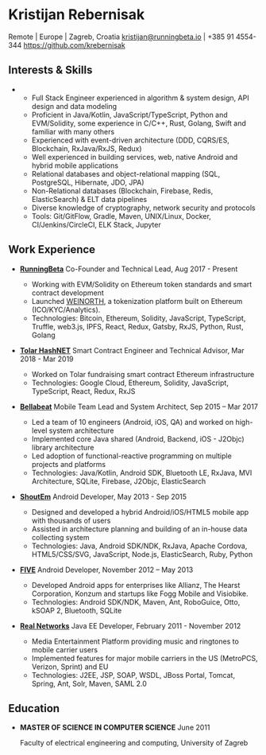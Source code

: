 Kristijan Rebernisak
====================

Remote | Europe | Zagreb, Croatia
kristijan@runningbeta.io | +385 91 4554-344
<https://github.com/krebernisak>

Interests & Skills
------------------

* 
    - Full Stack Engineer experienced in algorithm & system design, API design and data modeling
    - Proficient in Java/Kotlin, JavaScript/TypeScript, Python and EVM/Solidity, some experience in C/C++, Rust, Golang, Swift and familiar with many others
    - Experienced with event-driven architecture (DDD, CQRS/ES, Blockchain, RxJava/RxJS, Redux)
    - Well experienced in building services, web, native Android and hybrid mobile applications
    - Relational databases and object-relational mapping (SQL, PostgreSQL, Hibernate, JDO, JPA)
    - Non-Relational databases (Blockchain, Firebase, Redis, ElasticSearch) & ELT data pipelines
    - Diverse knowledge of cryptography, network security and protocols
    - Tools: Git/GitFlow, Gradle, Maven, UNIX/Linux, Docker, CI/Jenkins/CircleCI, ELK Stack, Jupyter

Work Experience
---------------

*   **[RunningBeta](https://runningbeta.io/)** Co-Founder and Technical Lead, Aug 2017 - Present

    - Working with EVM/Solidity on Ethereum token standards and smart contract development
    - Launched [WEINORTH](https://weinorth.com/), a tokenization platform built on Ethereum (ICO/KYC/Analytics).
    - Technologies: Bitcoin, Ethereum, Solidity, JavaScript, TypeScript, Truffle, web3.js, IPFS, React, Redux, Gatsby, RxJS, Python, Rust, Golang

*   **[Tolar HashNET](https://www.tolar.io/)** Smart Contract Engineer and Technical Advisor, Mar 2018 - Mar 2019

    - Worked on Tolar fundraising smart contract Ethereum infrastructure
    - Technologies: Google Cloud, Ethereum, Solidity, JavaScript, TypeScript, React, Redux, RxJS

*   **[Bellabeat](https://www.bellabeat.com/)** Mobile Team Lead and System Architect, Sep 2015 – Mar 2017

    - Led a team of 10 engineers (Android, iOS, QA) and worked on high-level system architecture
    - Implemented core Java shared (Android, Backend, iOS - J2Objc) library architecture
    - Led adoption of functional-reactive programming on multiple projects and platforms
    - Technologies: Java/Kotlin, Android SDK, Bluetooth LE, RxJava, MVI Architecture, SQLite, Firebase, J2Objc, ElasticSearch

*   **[ShoutEm](https://www.shoutem.com/)** Android Developer, May 2013 - Sep 2015

    - Designed and developed a hybrid Android/iOS/HTML5 mobile app with thousands of users
    - Assisted in architecture planning and building of an in-house data collecting system
    - Technologies: Java, Android SDK/NDK, RxJava, Apache Cordova, HTML5/CSS/SVG, JavaScript, Node.js, ElasticSearch, Ruby, Python

*   **[FIVE](https://five.agency/)** Android Developer, November 2012 – May 2013

    - Developed Android apps for enterprises like Allianz, The Hearst Corporation, Konzum and startups like Fogg Mobile and Visiobike.
    - Technologies: Android SDK/NDK, Maven, Ant, RoboGuice, Otto, kSOAP 2, Bluetooth, SQLite

*   **[Real Networks](https://www.realnetworks.com/)** Java EE Developer, February 2011 - November 2012

    - Media Entertainment Platform providing music and ringtones to mobile carrier users
    - Implemented features for major mobile carriers in the US (MetroPCS, Verizon, Sprint) and EU
    - Technologies: J2EE, JSP, SOAP, WSDL, JBoss Portal, Tomcat, Spring, Ant, Solr, Maven, SAML 2.0

Education
---------

*   **MASTER OF SCIENCE IN COMPUTER SCIENCE** June 2011

    Faculty of electrical engineering and computing, University of Zagreb
